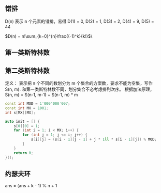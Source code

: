 ## 错排

D(n) 表示 n 个元素的错排，易得 D(1) = 0, D(2) = 1, D(3) = 2, D(4) = 9, D(5) = 44

$D(n) = n!\sum_{k=0}^{n}\frac{(-1)^k}{k!}$\


## 第一类斯特林数




## 第二类斯特林数

定义： 表示把 n 个不同的数划分为 m 个集合的方案数，要求不能为空集，写作 S(n, m).
和第一类斯特林数不同，划分集合不必考虑排列次序。
根据加法原理，S(n, m) = S(n-1, m-1) + S(n-1, m) * m

```cpp []
const int MOD = 1'000'000'007;
const int MX = 1001;
int s[MX][MX];

auto init = [] {
    s[0][0] = 1;
    for (int i = 1; i < MX; i++) {
        for (int j = 1; j <= i; j++) {
            s[i][j] = (s[i - 1][j - 1] + j * 1ll * s[i - 1][j]) % MOD;
        }
    }
    return 0;
}();
```

## 约瑟夫环

ans = (ans + k - 1) % n + 1
